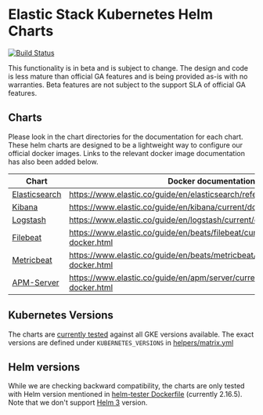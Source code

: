 # Elastic Stack Kubernetes Helm Charts

[![Build Status](https://img.shields.io/jenkins/s/https/devops-ci.elastic.co/job/elastic+helm-charts+7.7.svg)](https://devops-ci.elastic.co/job/elastic+helm-charts+7.7/)

This functionality is in beta and is subject to change. The design and code is less mature than official GA features and is being provided as-is with no warranties. Beta features are not subject to the support SLA of official GA features.

## Charts

Please look in the chart directories for the documentation for each chart. These helm charts are designed to be a lightweight way to configure our official docker images. Links to the relevant docker image documentation has also been added below.

| Chart                                      | Docker documentation                                                            |
| ------------------------------------------ | ------------------------------------------------------------------------------- |
| [Elasticsearch](./elasticsearch/README.md) | https://www.elastic.co/guide/en/elasticsearch/reference/current/docker.html     |
| [Kibana](./kibana/README.md)               | https://www.elastic.co/guide/en/kibana/current/docker.html                      |
| [Logstash](./logstash/README.md)           | https://www.elastic.co/guide/en/logstash/current/docker.html                    |
| [Filebeat](./filebeat/README.md)           | https://www.elastic.co/guide/en/beats/filebeat/current/running-on-docker.html   |
| [Metricbeat](./metricbeat/README.md)       | https://www.elastic.co/guide/en/beats/metricbeat/current/running-on-docker.html |
| [APM-Server](./apm-server/README.md)       | https://www.elastic.co/guide/en/apm/server/current/running-on-docker.html       |

## Kubernetes Versions

The charts are [currently tested](https://devops-ci.elastic.co/job/elastic+helm-charts+7.7/) against all GKE versions available. The exact versions are defined under `KUBERNETES_VERSIONS` in [helpers/matrix.yml](/helpers/matrix.yml)

## Helm versions

While we are checking backward compatibility, the charts are only tested with Helm version mentioned in [helm-tester Dockerfile](helpers/helm-tester/Dockerfile) (currently 2.16.5).
Note that we don't support [Helm 3](https://v3.helm.sh/) version.

